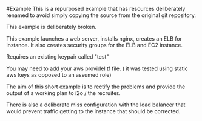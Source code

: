 #Example
This is a repurposed example that has resources deliberately renamed to avoid simply copying the source from the original git repository.

This example is deliberately broken.

This example launches a web server, installs nginx, creates an ELB for instance. It also creates security groups for the ELB and EC2 instance. 

Requires an existing keypair called "test"

You may need to add your aws providel tf file. ( it was tested using static aws keys as opposed to an assumed role)

The aim of this short example is to rectify the problems and provide the output of a working plan to i2o / the recruiter.

There is also a deliberate miss configuration with the load balancer that would prevent traffic getting to the instance that should be corrected.